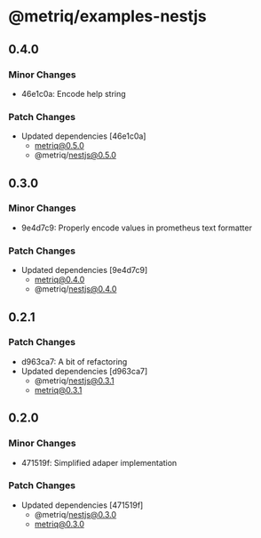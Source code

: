 # @metriq/examples-nestjs

## 0.4.0

### Minor Changes

- 46e1c0a: Encode help string

### Patch Changes

- Updated dependencies [46e1c0a]
    - metriq@0.5.0
    - @metriq/nestjs@0.5.0

## 0.3.0

### Minor Changes

- 9e4d7c9: Properly encode values in prometheus text formatter

### Patch Changes

- Updated dependencies [9e4d7c9]
    - metriq@0.4.0
    - @metriq/nestjs@0.4.0

## 0.2.1

### Patch Changes

- d963ca7: A bit of refactoring
- Updated dependencies [d963ca7]
    - @metriq/nestjs@0.3.1
    - metriq@0.3.1

## 0.2.0

### Minor Changes

- 471519f: Simplified adaper implementation

### Patch Changes

- Updated dependencies [471519f]
    - @metriq/nestjs@0.3.0
    - metriq@0.3.0
